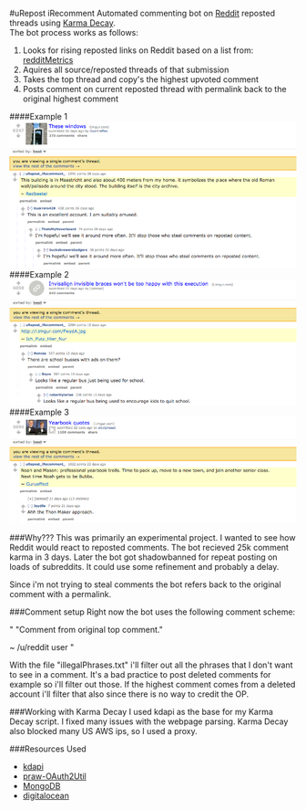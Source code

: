 #uRepost iRecomment
Automated commenting bot on <a href="https://www.reddit.com" alt="Reddit">Reddit</a> reposted threads using <a href="http://karmadecay.com/" alt="Karma Decay">Karma Decay</a>.<br>The bot process works as follows: <br>
<ol>
<li> Looks for rising reposted links on Reddit based on a list from: <a href="http://redditmetrics.com/top" alt="redditMetrics">redditMetrics</a> </li>
<li> Aquires all source/reposted threads of that submission </li>
<li> Takes the top thread and copy's the highest upvoted comment </li>
<li> Posts comment on current reposted thread with permalink back to the original highest comment</li>

</ol>
####Example 1
<img src="img/Example1.png" alt="Example1">
####Example 2
<img src="img/Example2.png" alt="Example2">
####Example 3 
<img src="img/Example3.png" alt="Example3">

###Why???
This was primarily an experimental project. I wanted to see how Reddit would react to reposted comments. The bot recieved 25k comment karma in 3 days. Later the bot got shadowbanned for repeat posting on loads of subreddits. It could use some refinement and probably a delay.

Since i'm not trying to steal comments the bot refers back to the original comment with a permalink.

###Comment setup
Right now the bot uses the following comment scheme:

"
"Comment from original top comment."

~ /u/reddit user
"

With the file "illegalPhrases.txt" i'll filter out all the phrases that I don't want to see in a comment. It's a bad practice to post deleted comments for example so i'll filter out those. If the highest comment comes from a deleted account i'll filter that also since there is no way to credit the OP.

###Working with Karma Decay
I used kdapi as the base for my Karma Decay script. I fixed many issues with the webpage parsing. Karma Decay also blocked many US AWS ips, so I used a proxy.

###Resources Used
- <a href="https://github.com/ethanhjennings/karmadecay-api" alt="kdapi">kdapi</a>
- <a href="https://github.com/SmBe19/praw-OAuth2Util" alt="praw-OAuth2Util">praw-OAuth2Util</a>
- <a href="https://www.mongodb.com/" alt="praw-OAuth2Util">MongoDB</a>
- <a href="https://www.digitalocean.com/" alt="digitalocean">digitalocean</a>
